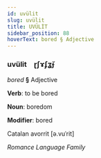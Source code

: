 ```yaml
---
id: uvülit
slug: uvülit
title: UVÜLİT
sidebar_position: 88
hoverText: bored § Adjective
---
```


### uvülit&emsp;<span kind="abugida">ɽʃɤʄʓ̆ɟ</span>

*bored* **§** Adjective

**Verb**: to be bored

**Noun**: boredom

**Modifier**: bored

Catalan avorrit [ə.vuˈrit]

*Romance Language Family*